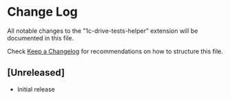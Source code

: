 # Change Log

All notable changes to the "1c-drive-tests-helper" extension will be documented in this file.

Check [Keep a Changelog](http://keepachangelog.com/) for recommendations on how to structure this file.

## [Unreleased]

- Initial release